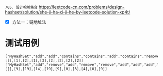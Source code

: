 
`705. 设计哈希集合` https://leetcode-cn.com/problems/design-hashset/solution/she-ji-ha-xi-ji-he-by-leetcode-solution-xp4t/
- [x] 方法一：链地址法

# 测试用例

```
["MyHashSet","add","add","contains","contains","add","contains","remove","contains"]
[[],[1],[2],[1],[3],[2],[2],[2],[2]]
["MyHashSet","add","remove","add","remove","remove","add","add","add","add","remove"]
[[],[9],[19],[14],[19],[9],[0],[3],[4],[0],[9]]
```
